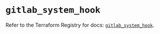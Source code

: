 # `gitlab_system_hook`

Refer to the Terraform Registry for docs: [`gitlab_system_hook`](https://registry.terraform.io/providers/gitlabhq/gitlab/18.3.0/docs/resources/system_hook).
